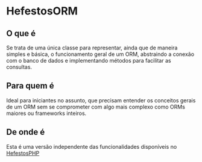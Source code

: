 # HefestosORM

## O que é
Se trata de uma única classe para representar, ainda que de maneira simples e básica, o funcionamento geral de um ORM, abstraindo a conexão com o banco de dados e implementando métodos para facilitar as consultas.

## Para quem é
Ideal para iniciantes no assunto, que precisam entender os conceitos gerais de um ORM sem se comprometer com algo mais complexo como ORMs maiores ou frameworks inteiros.

## De onde é
Esta é uma versão independente das funcionalidades disponíveis no [HefestosPHP](https://github.com/brunoggdev/hefestosphp/)
